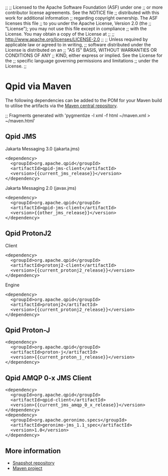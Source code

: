 ;;
;; Licensed to the Apache Software Foundation (ASF) under one
;; or more contributor license agreements.  See the NOTICE file
;; distributed with this work for additional information
;; regarding copyright ownership.  The ASF licenses this file
;; to you under the Apache License, Version 2.0 (the
;; "License"); you may not use this file except in compliance
;; with the License.  You may obtain a copy of the License at
;; 
;;   http://www.apache.org/licenses/LICENSE-2.0
;; 
;; Unless required by applicable law or agreed to in writing,
;; software distributed under the License is distributed on an
;; "AS IS" BASIS, WITHOUT WARRANTIES OR CONDITIONS OF ANY
;; KIND, either express or implied.  See the License for the
;; specific language governing permissions and limitations
;; under the License.
;;

# Qpid via Maven

The following dependencies can be added to the POM for your Maven build to utilise the artifacts via the [Maven central repository](http://search.maven.org/).

;; Fragments generated with 'pygmentize -l xml -f html ~/maven.xml > ~/maven.html'

## Qpid JMS

Jakarta Messaging 3.0 (jakarta.jms)

<div class="highlight"><pre>
<span class="nt">&lt;dependency&gt;</span>
  <span class="nt">&lt;groupId&gt;</span>org.apache.qpid<span class="nt">&lt;/groupId&gt;</span>
  <span class="nt">&lt;artifactId&gt;</span>qpid-jms-client<span class="nt">&lt;/artifactId&gt;</span>
  <span class="nt">&lt;version&gt;</span>{{current_jms_release}}<span class="nt">&lt;/version&gt;</span>
<span class="nt">&lt;/dependency&gt;</span>
</pre></div>

Jakarta Messaging 2.0 (javax.jms)

<div class="highlight"><pre>
<span class="nt">&lt;dependency&gt;</span>
  <span class="nt">&lt;groupId&gt;</span>org.apache.qpid<span class="nt">&lt;/groupId&gt;</span>
  <span class="nt">&lt;artifactId&gt;</span>qpid-jms-client<span class="nt">&lt;/artifactId&gt;</span>
  <span class="nt">&lt;version&gt;</span>{{other_jms_release}}<span class="nt">&lt;/version&gt;</span>
<span class="nt">&lt;/dependency&gt;</span>
</pre></div>

## Qpid ProtonJ2

Client

<div class="highlight"><pre>
<span class="nt">&lt;dependency&gt;</span>
  <span class="nt">&lt;groupId&gt;</span>org.apache.qpid<span class="nt">&lt;/groupId&gt;</span>
  <span class="nt">&lt;artifactId&gt;</span>protonj2-client<span class="nt">&lt;/artifactId&gt;</span>
  <span class="nt">&lt;version&gt;</span>{{current_protonj2_release}}<span class="nt">&lt;/version&gt;</span>
<span class="nt">&lt;/dependency&gt;</span>
</pre></div>

Engine

<div class="highlight"><pre>
<span class="nt">&lt;dependency&gt;</span>
  <span class="nt">&lt;groupId&gt;</span>org.apache.qpid<span class="nt">&lt;/groupId&gt;</span>
  <span class="nt">&lt;artifactId&gt;</span>protonj2<span class="nt">&lt;/artifactId&gt;</span>
  <span class="nt">&lt;version&gt;</span>{{current_protonj2_release}}<span class="nt">&lt;/version&gt;</span>
<span class="nt">&lt;/dependency&gt;</span>
</pre></div>

## Qpid Proton-J

<div class="highlight"><pre>
<span class="nt">&lt;dependency&gt;</span>
  <span class="nt">&lt;groupId&gt;</span>org.apache.qpid<span class="nt">&lt;/groupId&gt;</span>
  <span class="nt">&lt;artifactId&gt;</span>proton-j<span class="nt">&lt;/artifactId&gt;</span>
  <span class="nt">&lt;version&gt;</span>{{current_proton_j_release}}<span class="nt">&lt;/version&gt;</span>
<span class="nt">&lt;/dependency&gt;</span>
</pre></div>


## Qpid AMQP 0-x JMS Client

<div class="highlight"><pre>
<span class="nt">&lt;dependency&gt;</span>
  <span class="nt">&lt;groupId&gt;</span>org.apache.qpid<span class="nt">&lt;/groupId&gt;</span>
  <span class="nt">&lt;artifactId&gt;</span>qpid-client<span class="nt">&lt;/artifactId&gt;</span>
  <span class="nt">&lt;version&gt;</span>{{current_jms_amqp_0_x_release}}<span class="nt">&lt;/version&gt;</span>
<span class="nt">&lt;/dependency&gt;</span>
<span class="nt">&lt;dependency&gt;</span>
  <span class="nt">&lt;groupId&gt;</span>org.apache.geronimo.specs<span class="nt">&lt;/groupId&gt;</span>
  <span class="nt">&lt;artifactId&gt;</span>geronimo-jms_1.1_spec<span class="nt">&lt;/artifactId&gt;</span>
  <span class="nt">&lt;version&gt;</span>1.0<span class="nt">&lt;/version&gt;</span>
<span class="nt">&lt;/dependency&gt;</span>
</pre></div>

## More information

 - [Snapshot repository](https://repository.apache.org/content/repositories/snapshots/)
 - [Maven project](http://maven.apache.org/)
